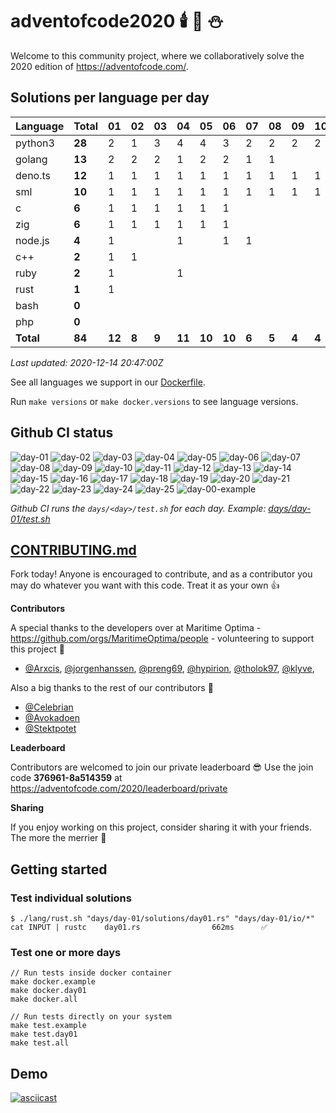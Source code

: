 # adventofcode2020 🕯️ 🎄 ⛄

Welcome to this community project, where we collaboratively solve the 2020 edition of https://adventofcode.com/.


## Solutions per language per day

| Language  | Total  | 01   |  02 |  03 |  04  |  05  | 06   | 07  | 08  | 09  | 10  | 11  | 12  |13|14|15|16|17|18|19|20|21|22|23|24|25|
|-----------|--------|------|-----|-----|------|------|------|-----|-----|-----|-----|-----|-----|-----|-|-|-|-|-|-|-|-|-|-|-|-|
| python3   | **28** |  2   |  1  |  3  |  4   |  4   |  3   | 2   | 2   | 2   | 2   | 1   | 1   | 1   |||||||||||||
| golang    | **13** |  2   |  2  |  2  |  1   |  2   |  2   | 1   | 1   |     |     |     |     |     |||||||||||||
| deno.ts   | **12** |  1   |  1  |  1  |  1   |  1   |  1   | 1   | 1   | 1   | 1   | 1   | 1   |     |||||||||||||
| sml       | **10** |  1   |  1  |  1  |  1   |  1   |  1   | 1   | 1   | 1   | 1   |     |     |     |||||||||||||
| c         |  **6** |  1   |  1  |  1  |  1   |  1   |  1   |     |     |     |     |     |     |     |||||||||||||
| zig       |  **6** |  1   |  1  |  1  |  1   |  1   |  1   |     |     |     |     |     |     |     |||||||||||||
| node.js   |  **4** |  1   |     |     |  1   |      |  1   | 1   |     |     |     |     |     |     |||||||||||||
| c++       |  **2** |  1   |  1  |     |      |      |      |     |     |     |     |     |     |     |||||||||||||
| ruby      |  **2** |  1   |     |     |  1   |      |      |     |     |     |     |     |     |     |||||||||||||
| rust      |  **1** |  1   |     |     |      |      |      |     |     |     |     |     |     |     |||||||||||||
| bash      |  **0** |      |     |     |      |      |      |     |     |     |     |     |     |     |||||||||||||
| php       |  **0** |      |     |     |      |      |      |     |     |     |     |     |     |     |||||||||||||
| **Total** | **84** |**12**|**8**|**9**|**11**|**10**|**10**|**6**|**5**|**4**|**4**|**2**|**2**|**1**|||||||||||||

*Last updated: 2020-12-14 20:47:00Z*

See all languages we support in our [Dockerfile](./Dockerfile).

Run `make versions` or `make docker.versions` to see language versions.


## Github CI status

![day-01](https://github.com/Arxcis/adventofcode2020/workflows/day-01/badge.svg)
![day-02](https://github.com/Arxcis/adventofcode2020/workflows/day-02/badge.svg)
![day-03](https://github.com/Arxcis/adventofcode2020/workflows/day-03/badge.svg)
![day-04](https://github.com/Arxcis/adventofcode2020/workflows/day-04/badge.svg)
![day-05](https://github.com/Arxcis/adventofcode2020/workflows/day-05/badge.svg)
![day-06](https://github.com/Arxcis/adventofcode2020/workflows/day-06/badge.svg)
![day-07](https://github.com/Arxcis/adventofcode2020/workflows/day-07/badge.svg)
![day-08](https://github.com/Arxcis/adventofcode2020/workflows/day-08/badge.svg)
![day-09](https://github.com/Arxcis/adventofcode2020/workflows/day-09/badge.svg)
![day-10](https://github.com/Arxcis/adventofcode2020/workflows/day-10/badge.svg)
![day-11](https://github.com/Arxcis/adventofcode2020/workflows/day-11/badge.svg)
![day-12](https://github.com/Arxcis/adventofcode2020/workflows/day-12/badge.svg)
![day-13](https://github.com/Arxcis/adventofcode2020/workflows/day-13/badge.svg)
![day-14](https://github.com/Arxcis/adventofcode2020/workflows/day-14/badge.svg)
![day-15](https://github.com/Arxcis/adventofcode2020/workflows/day-15/badge.svg)
![day-16](https://github.com/Arxcis/adventofcode2020/workflows/day-16/badge.svg)
![day-17](https://github.com/Arxcis/adventofcode2020/workflows/day-17/badge.svg)
![day-18](https://github.com/Arxcis/adventofcode2020/workflows/day-18/badge.svg)
![day-19](https://github.com/Arxcis/adventofcode2020/workflows/day-19/badge.svg)
![day-20](https://github.com/Arxcis/adventofcode2020/workflows/day-20/badge.svg)
![day-21](https://github.com/Arxcis/adventofcode2020/workflows/day-21/badge.svg)
![day-22](https://github.com/Arxcis/adventofcode2020/workflows/day-22/badge.svg)
![day-23](https://github.com/Arxcis/adventofcode2020/workflows/day-23/badge.svg)
![day-24](https://github.com/Arxcis/adventofcode2020/workflows/day-24/badge.svg)
![day-25](https://github.com/Arxcis/adventofcode2020/workflows/day-25/badge.svg)
![day-00-example](https://github.com/Arxcis/adventofcode2020/workflows/day-00-example/badge.svg)

*Github CI runs the `days/<day>/test.sh` for each day. Example: [days/day-01/test.sh](./days/day-01/test.sh)*


## [CONTRIBUTING.md](./CONTRIBUTING.md)

Fork today! Anyone is encouraged to contribute, and as a contributor you may do whatever you want with this code. Treat it as your own :+1:

**Contributors**

A special thanks to the developers over at Maritime Optima - https://github.com/orgs/MaritimeOptima/people - volunteering to support this project :pray:
- [@Arxcis](https://github.com/Arxcis), [@jorgenhanssen](https://github.com/jorgenhanssen), [@preng69](https://github.com/preng69), [@hypirion](https://github.com/hypirion), [@tholok97](https://github.com/tholok97), [@klyve](https://github.com/klyve),

Also a big thanks to the rest of our contributors :tada:
- [@Celebrian](https://github.com/Celebrian)
- [@Avokadoen](https://github.com/Avokadoen)
- [@Stektpotet](https://github.com/Stektpotet)

**Leaderboard**

Contributors are welcomed to join our private leaderboard :sunglasses: Use the join code **376961-8a514359** at https://adventofcode.com/2020/leaderboard/private

**Sharing**

If you enjoy working on this project, consider sharing it with your friends. The more the merrier :santa:

## Getting started

### Test individual solutions

```
$ ./lang/rust.sh "days/day-01/solutions/day01.rs" "days/day-01/io/*"
cat INPUT | rustc    day01.rs                662ms      ✅
```

### Test one or more days
```
// Run tests inside docker container
make docker.example
make docker.day01
make docker.all

// Run tests directly on your system
make test.example
make test.day01
make test.all
```

## Demo

[![asciicast](https://asciinema.org/a/qVa7n8LmDnynRuBRvZzY5Kr7N.svg)](https://asciinema.org/a/qVa7n8LmDnynRuBRvZzY5Kr7N)
